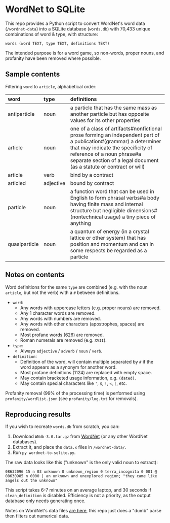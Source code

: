 # WordNet to SQLite

This repo provides a Python script to convert WordNet's word data (`/wordnet-data`) into a SQLite database (`words.db`) with 70,433 unique combinations of word & type, with structure:

```
words (word TEXT, type TEXT, definitions TEXT)
```

The intended purpose is for a word game, so non-words, proper nouns, and profanity have been removed where possible.

## Sample contents

Filtering `word` to `article`, alphabetical order:

| word          | type      | definitions                                                                                                                                                                                                                                                  |
| :------------ | :-------- | :----------------------------------------------------------------------------------------------------------------------------------------------------------------------------------------------------------------------------------------------------------- |
| antiparticle  | noun      | a particle that has the same mass as another particle but has opposite values for its other properties                                                                                                                                                       |
| article       | noun      | one of a class of artifacts#nonfictional prose forming an independent part of a publication#(grammar) a determiner that may indicate the specificity of reference of a noun phrase#a separate section of a legal document (as a statute or contract or will) |
| article       | verb      | bind by a contract                                                                                                                                                                                                                                           |
| articled      | adjective | bound by contract                                                                                                                                                                                                                                            |
| particle      | noun      | a function word that can be used in English to form phrasal verbs#a body having finite mass and internal structure but negligible dimensions#(nontechnical usage) a tiny piece of anything                                                                   |
| quasiparticle | noun      | a quantum of energy (in a crystal lattice or other system) that has position and momentum and can in some respects be regarded as a particle                                                                                                                 |

## Notes on contents

Word definitions for the same `type` are combined (e.g. with the noun `article`, but not the verb) with a `#` between definitions.

- `word`:
  - Any words with uppercase letters (e.g. proper nouns) are removed.
  - Any 1 character words are removed.
  - Any words with numbers are removed.
  - Any words with other characters (apostrophes, spaces) are removed.
  - Most profane words (626) are removed.
  - Roman numerals are removed (e.g. `XVII`).
- `type`:
  - Always `adjective` / `adverb` / `noun` / `verb`.
- `definition`:
  - Definition of the word, will contain multiple separated by `#` if the word appears as a synonym for another word.
  - Most profane definitions (1124) are replaced with empty space.
  - May contain bracketed usage information, e.g. `(dated)`.
  - May contain special characters like `'`, `$`, `!`, `<`, `[`, etc.

Profanity removal (99% of the processing time) is performed using `profanity/wordlist.json` (see `profanity/log.txt` for removals).

## Reproducing results

If you wish to recreate `words.db` from scratch, you can:

1. Download `WNdb-3.0.tar.gz` from [WordNet](https://wordnet.princeton.edu/download/current-version) (or any other WordNet databases).
2. Extract it, and place the `data.x` files in `/wordnet-data/`.
3. Run `py wordnet-to-sqlite.py`.

The raw data looks like this ("unknown" is the only valid noun to extract):

```
08632096 15 n 03 unknown 0 unknown_region 0 terra_incognita 0 001 @ 08630985 n 0000 | an unknown and unexplored region; "they came like angels out the unknown"
```

This script takes 6-7 minutes on an average laptop, and 30 seconds if `clean_definition` is disabled. Efficiency is not a priority, as the output database only needs generating once.

Notes on WordNet's data files [are here](https://wordnet.princeton.edu/documentation/wndb5wn), this repo just does a "dumb" parse then filters out numerical data.
